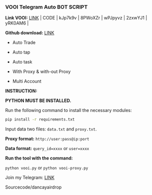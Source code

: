 ### VOOI Telegram Auto BOT SCRIPT

**Link VOOI:** [LINK](https://t.me/VooiAppBot/vooi?startapp=frenIDzR3lYDO) | CODE | kJp7k9v | 8PWoXZr | wPJpyvz | 2zxwYJ1 | 
yRK0AM6 |

**Github download:** [LINK](https://github.com/codenewinsight/VOOI-Telegram-Bot-backed-by-Binance)

- Auto Trade

- Auto tap

- Auto task

- With Proxy & with-out Proxy

- Multi Account

**INSTRUCTION:**

**PYTHON MUST BE INSTALLED.**

Run the following command to install the necessary modules:

```bash
pip install -r requirements.txt
```
Input data two files: `data.txt` and `proxy.txt`.

**Proxy format:** `http://user:pass@ip:port`

**Data format:** `query_id=xxxx` or `user=xxxx`



**Run the tool with the command:**

`python vooi.py` or `python vooi-proxy.py`

Join my Telegram: [LINK](https://t.me/scriptsharing)

Sourcecode/dancayairdrop
